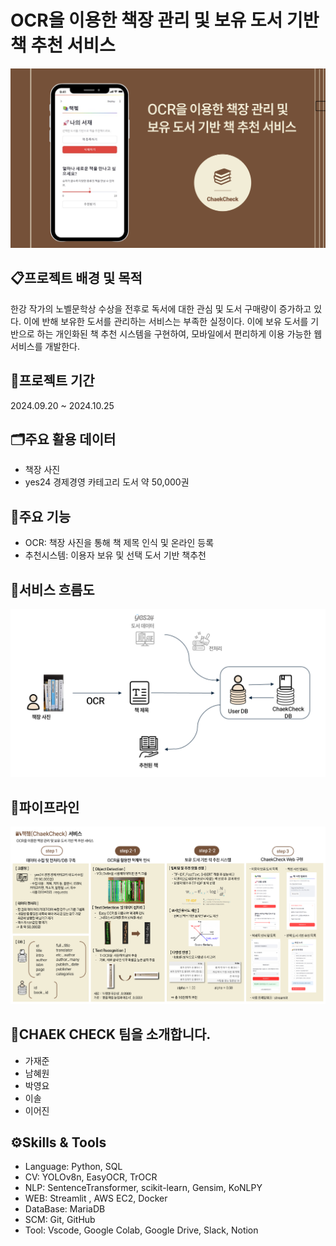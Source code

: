 # OCR을 이용한 책장 관리 및 보유 도서 기반 책 추천 서비스
<img src="image\포트폴리오표지.png">

## 📋프로젝트 배경 및 목적
  한강 작가의 노벨문학상 수상을 전후로 독서에 대한 관심 및 도서 구매량이 증가하고 있다. 이에 반해 보유한 도서를 관리하는 서비스는 부족한 실정이다.
이에 보유 도서를 기반으로 하는 개인화된 책 추천 시스템을 구현하여, 모바일에서 편리하게 이용 가능한 웹 서비스를 개발한다.

## 📆프로젝트 기간
2024.09.20 ~ 2024.10.25

## 🗂️주요 활용 데이터
- 책장 사진
- yes24 경제경영 카테고리 도서 약 50,000권

## 📌주요 기능
- OCR: 책장 사진을 통해 책 제목 인식 및 온라인 등록
- 추천시스템: 이용자 보유 및 선택 도서 기반 책추천

## 🚀서비스 흐름도
<img src="image\책쳌흐름도.png">

## 🌈파이프라인
<img src="image\책쳌파이프라인.png">


## 🤗CHAEK CHECK 팀을 소개합니다.
- 가재준
- 남혜원
- 박영요
- 이솔
- 이어진

## ⚙️Skills & Tools
- Language: Python, SQL
- CV: YOLOv8n, EasyOCR, TrOCR
- NLP: SentenceTransformer, scikit-learn, Gensim, KoNLPY
- WEB: Streamlit , AWS EC2, Docker
- DataBase: MariaDB
- SCM: Git, GitHub
- Tool: Vscode, Google Colab, Google Drive, Slack, Notion